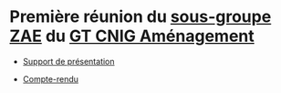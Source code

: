 
# Première réunion du [sous-groupe ZAE](http://cnig.gouv.fr/gt-friches-a25940.html#Sous-groupe-ZAE) du [GT CNIG Aménagement](http://cnig.gouv.fr/gt-friches-a25940.html)

- [Support de présentation](https://github.com/cnigfr/zones-activites-economiques/files/11259403/230412_Presa_SG_ZAE_230413.pdf)

- [Compte-rendu](http://cnig.gouv.fr/IMG/pdf/230419_cr_sg_zae_gt_amenagement_cnig_230413.pdf)

